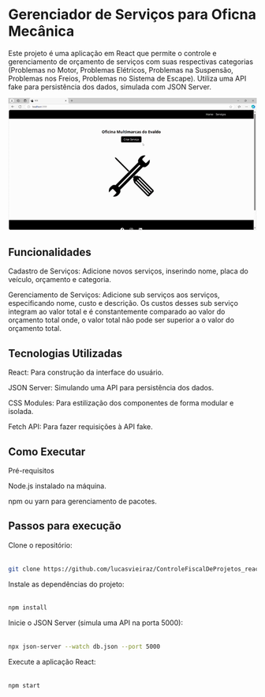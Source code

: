# Gerenciador de Serviços para Oficna Mecânica

Este projeto é uma aplicação em React que permite o controle e gerenciamento de orçamento de serviços com suas respectivas categorias (Problemas no Motor, Problemas Elétricos, Problemas na Suspensão, Problemas nos Freios,  Problemas no Sistema de Escape). Utiliza uma API fake para persistência dos dados, simulada com JSON Server.

![](ui.gif)
## Funcionalidades

Cadastro de Serviços: Adicione novos serviços, inserindo nome, placa do veículo, orçamento e categoria.

Gerenciamento de Serviços: Adicione sub serviços aos serviços, especificando nome, custo e descrição. Os custos desses sub serviço integram ao valor total e é constantemente comparado ao valor do orçamento total onde, o valor total não pode ser superior a o valor do orçamento total.




## Tecnologias Utilizadas

React: Para construção da interface do usuário.

JSON Server: Simulando uma API para persistência dos dados.

CSS Modules: Para estilização dos componentes de forma modular e isolada.

Fetch API: Para fazer requisições à API fake.

## Como Executar

Pré-requisitos

Node.js instalado na máquina.

npm ou yarn para gerenciamento de pacotes.

## Passos para execução

Clone o repositório:

```bash

git clone https://github.com/lucasvieiraz/ControleFiscalDeProjetos_react.git
```

Instale as dependências do projeto:

```bash

npm install
```

Inicie o JSON Server (simula uma API na porta 5000):

```bash

npx json-server --watch db.json --port 5000
```
Execute a aplicação React:

```bash

npm start
```
